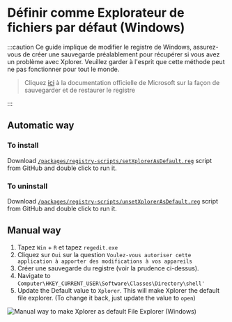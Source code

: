 # Définir comme Explorateur de fichiers par défaut (Windows)

:::caution Ce guide implique de modifier le registre de Windows, assurez-vous de créer une sauvegarde préalablement pour récupérer si vous avez un problème avec Xplorer. Veuillez garder à l'esprit que cette méthode peut ne pas fonctionner pour tout le monde.

> Cliquez [ici](https://support.microsoft.com/en-us/topic/how-to-back-up-and-restore-the-registry-in-windows-855140ad-e318-2a13-2829-d428a2ab0692) à la documentation officielle de Microsoft sur la façon de sauvegarder et de restaurer le registre

:::

## Automatic way

### To install

Download [`/packages/registry-scripts/setXplorerAsDefault.reg`](https://github.com/kimlimjustin/xplorer/blob/master/packages/registry-scripts/setXplorerAsDefault.reg) script from GitHub and double click to run it.

### To uninstall

Download [`/packages/registry-scripts/unsetXplorerAsDefault.reg`](https://github.com/kimlimjustin/xplorer/blob/master/packages/registry-scripts/unsetXplorerAsDefault.reg) script from GitHub and double click to run it.

## Manual way

1. Tapez `Win` + `R` et tapez `regedit.exe`
2. Cliquez sur `Oui` sur la question `Voulez-vous autoriser cette application à apporter des modifications à vos appareils`
3. Créer une sauvegarde du registre (voir la prudence ci-dessus).
4. Navigate to `Computer\HKEY_CURRENT_USER\Software\Classes\Directory\shell'`
5. Update the Default value to `Xplorer`. This will make Xplorer the default file explorer. (To change it back, just update the value to `open`)

![Manual way to make Xplorer as default File Explorer (Windows)](/img/docs/edit_registry.gif)
